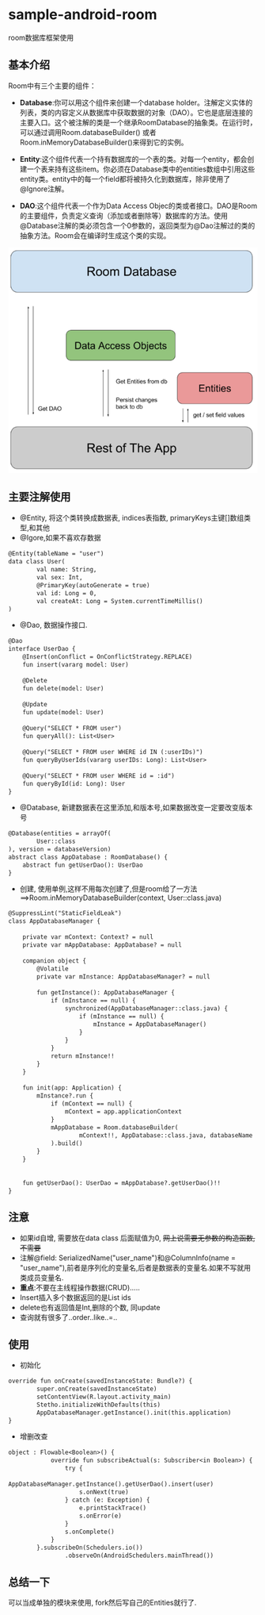 # sample-android-room
room数据库框架使用

## 基本介绍

Room中有三个主要的组件：

- **Database**:你可以用这个组件来创建一个database holder。注解定义实体的列表，类的内容定义从数据库中获取数据的对象（DAO）。它也是底层连接的主要入口。这个被注解的类是一个继承RoomDatabase的抽象类。在运行时，可以通过调用Room.databaseBuilder() 或者 Room.inMemoryDatabaseBuilder()来得到它的实例。

- **Entity**:这个组件代表一个持有数据库的一个表的类。对每一个entity，都会创建一个表来持有这些item。你必须在Database类中的entities数组中引用这些entity类。entity中的每一个field都将被持久化到数据库，除非使用了@Ignore注解。
- **DAO**:这个组件代表一个作为Data Access Objec的类或者接口。DAO是Room的主要组件，负责定义查询（添加或者删除等）数据库的方法。使用@Database注解的类必须包含一个0参数的，返回类型为@Dao注解过的类的抽象方法。Room会在编译时生成这个类的实现。

![](room_architecture.png)

## 主要注解使用

- @Entity, 将这个类转换成数据表, indices表指数, primaryKeys主键[]数组类型,和其他
- @Igore,如果不喜欢存数据

```
@Entity(tableName = "user")
data class User(
        val name: String,
        val sex: Int,
        @PrimaryKey(autoGenerate = true)
        val id: Long = 0,
        val createAt: Long = System.currentTimeMillis()
)
```

- @Dao, 数据操作接口.

```
@Dao
interface UserDao {
    @Insert(onConflict = OnConflictStrategy.REPLACE)
    fun insert(vararg model: User)

    @Delete
    fun delete(model: User)

    @Update
    fun update(model: User)

    @Query("SELECT * FROM user")
    fun queryAll(): List<User>

    @Query("SELECT * FROM user WHERE id IN (:userIDs)")
    fun queryByUserIds(vararg userIDs: Long): List<User>

    @Query("SELECT * FROM user WHERE id = :id")
    fun queryById(id: Long): User
}
```

- @Database, 新建数据表在这里添加,和版本号,如果数据改变一定要改变版本号

```
@Database(entities = arrayOf(
        User::class
), version = databaseVersion)
abstract class AppDatabase : RoomDatabase() {
    abstract fun getUserDao(): UserDao
}
```

- 创建, 使用单例,这样不用每次创建了,但是room给了一方法==>Room.inMemoryDatabaseBuilder(context, User::class.java)

```
@SuppressLint("StaticFieldLeak")
class AppDatabaseManager {

    private var mContext: Context? = null
    private var mAppDatabase: AppDatabase? = null

    companion object {
        @Volatile
        private var mInstance: AppDatabaseManager? = null

        fun getInstance(): AppDatabaseManager {
            if (mInstance == null) {
                synchronized(AppDatabaseManager::class.java) {
                    if (mInstance == null) {
                        mInstance = AppDatabaseManager()
                    }
                }
            }
            return mInstance!!
        }
    }

    fun init(app: Application) {
        mInstance?.run {
            if (mContext == null) {
                mContext = app.applicationContext
            }
            mAppDatabase = Room.databaseBuilder(
                    mContext!!, AppDatabase::class.java, databaseName
            ).build()
        }
    }


    fun getUserDao(): UserDao = mAppDatabase?.getUserDao()!!
}
```

## 注意

- 如果id自增, 需要放在data class 后面赋值为0, ~~网上说需要无参数的构造函数,不需要~~
- 注解@field: SerializedName("user_name")和@ColumnInfo(name = "user_name"),前者是序列化的变量名,后者是数据表的变量名.如果不写就用类成员变量名.
- **重点**:不要在主线程操作数据(CRUD).....
- Insert插入多个数据返回的是List<Long> ids
- delete也有返回值是Int,删除的个数, 同update
- 查询就有很多了..order..like..=..

## 使用

- 初始化

```
override fun onCreate(savedInstanceState: Bundle?) {
        super.onCreate(savedInstanceState)
        setContentView(R.layout.activity_main)
        Stetho.initializeWithDefaults(this)
        AppDatabaseManager.getInstance().init(this.application)
}
```

- 增删改查

```
object : Flowable<Boolean>() {
            override fun subscribeActual(s: Subscriber<in Boolean>) {
                try {
                    AppDatabaseManager.getInstance().getUserDao().insert(user)
                    s.onNext(true)
                } catch (e: Exception) {
                    e.printStackTrace()
                    s.onError(e)
                }
                s.onComplete()
            }
        }.subscribeOn(Schedulers.io())
                .observeOn(AndroidSchedulers.mainThread())
```



## 总结一下

可以当成单独的模块来使用, fork然后写自己的Entities就行了.